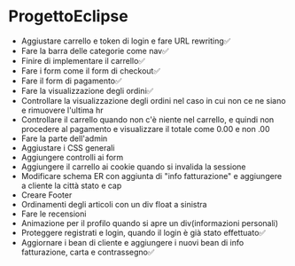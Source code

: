 # ProgettoEclipse
<ul>
  <li>Aggiustare carrello e token di login e fare URL rewriting✅</li>
  <li>Fare la barra delle categorie come nav✅</li>
  <li>Finire di implementare il carrello✅</li>
  <li>Fare i form come il form di checkout✅</li>
  <li>Fare il form di pagamento✅</li>
  <li>Fare la visualizzazione degli ordini✅</li>
  <li>Controllare la visualizzazione degli ordini nel caso in cui non ce ne siano e rimuovere l'ultima hr</li>
  <li>Controllare il carrello quando non c'è niente nel carrello, e quindi non procedere al pagamento e visualizzare il totale come 0.00 e non .00</li>
  <li>Fare la parte dell'admin</li>
  <li>Aggiustare i CSS generali</li>
  <li>Aggiungere controlli ai form</li>
  <li>Aggiungere il carrello ai cookie quando si invalida la sessione</li>
  <li>Modificare schema ER con aggiunta di "info fatturazione" e aggiungere a cliente la città stato e cap</li>
  <li>Creare Footer</li>
  <li>Ordinamenti degli articoli con un div float a sinistra</li>
  <li>Fare le recensioni</li>
  <li>Animazione per il profilo quando si apre un div(informazioni personali)</li>
  <li>Proteggere registrati e login, quando il login è già stato effettuato✅</li>
  <li>Aggiornare i bean di cliente e aggiungere i nuovi bean di info fatturazione, carta e contrassegno✅</li>
</ul>
